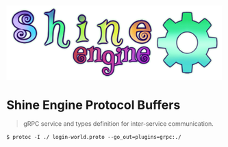 ![](shine.png)
# Shine Engine Protocol Buffers

> gRPC service and types definition for inter-service communication.




    $ protoc -I ./ login-world.proto --go_out=plugins=grpc:./